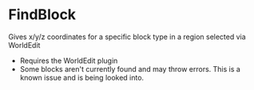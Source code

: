 # FindBlock
Gives x/y/z coordinates for a specific block type in a region selected via WorldEdit

- Requires the WorldEdit plugin
- Some blocks aren't currently found and may throw errors. This is a known issue and is being looked into.
